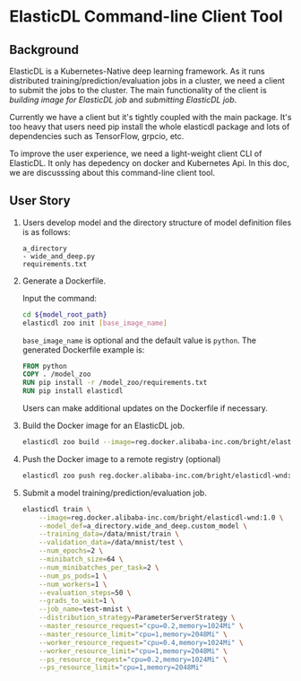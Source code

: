 # ElasticDL Command-line Client Tool

## Background

ElasticDL is a Kubernetes-Native deep learning framework. As it runs
distributed training/prediction/evaluation jobs in a cluster, we need a client
to submit the jobs to the cluster. The main functionality of the client is
*building image for ElasticDL job* and *submitting ElasticDL job*.

Currently we have a client but it's tightly coupled with the main package. It's
too heavy that users need pip install the whole elasticdl package and lots of
dependencies such as TensorFlow, grpcio, etc.

To improve the user experience, we need a light-weight client CLI of ElasticDL.
It only has depedency on docker and Kubernetes Api. In this doc, we are
discusssing about this command-line client tool.

## User Story

1. Users develop model and the directory structure of model definition files
   is as follows:

    ```TEXT
    a_directory
    - wide_and_deep.py
    requirements.txt
    ```

2. Generate a Dockerfile.  

    Input the command:

    ```bash
    cd ${model_root_path}
    elasticdl zoo init [base_image_name]
    ```

    `base_image_name` is optional and the default value is `python`.
    The generated Dockerfile example is:

    ```Dockerfile
    FROM python
    COPY . /model_zoo
    RUN pip install -r /model_zoo/requirements.txt
    RUN pip install elasticdl
    ```

    Users can make additional updates on the Dockerfile if necessary.

3. Build the Docker image for an ElasticDL job.

    ```bash
    elasticdl zoo build --image=reg.docker.alibaba-inc.com/bright/elasticdl-wnd:1.0 .
    ```

4. Push the Docker image to a remote registry (optional)

    ```bash
    elasticdl zoo push reg.docker.alibaba-inc.com/bright/elasticdl-wnd:1.0
    ```

5. Submit a model training/prediction/evaluation job.

    ```bash
    elasticdl train \
        --image=reg.docker.alibaba-inc.com/bright/elasticdl-wnd:1.0 \
        --model_def=a_directory.wide_and_deep.custom_model \
        --training_data=/data/mnist/train \
        --validation_data=/data/mnist/test \
        --num_epochs=2 \
        --minibatch_size=64 \
        --num_minibatches_per_task=2 \
        --num_ps_pods=1 \
        --num_workers=1 \
        --evaluation_steps=50 \
        --grads_to_wait=1 \
        --job_name=test-mnist \
        --distribution_strategy=ParameterServerStrategy \
        --master_resource_request="cpu=0.2,memory=1024Mi" \
        --master_resource_limit="cpu=1,memory=2048Mi" \
        --worker_resource_request="cpu=0.4,memory=1024Mi" \
        --worker_resource_limit="cpu=1,memory=2048Mi" \
        --ps_resource_request="cpu=0.2,memory=1024Mi" \
        --ps_resource_limit="cpu=1,memory=2048Mi"
    ```
